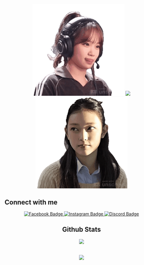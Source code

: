 ## 
<div id="header" align="center">
  <img src="https://github.com/sleeplessmiro/sleeplessmiro/blob/main/com-webp-to-gif-converter-unscreen%20(2).gif?raw=true"  width="300"/>
  <img src="https://github.com/sleeplessmiro/sleeplessmiro/blob/main/com-webp-to-gif-converter-unscreen.gif?raw=true"  width="300"/>
  <img src="https://github.com/sleeplessmiro/sleeplessmiro/blob/main/com-webp-to-gif-converter-unscreen%20(1).gif?raw=true" width="300"/>
  
</div>

## Connect with me  
<div id="badges" align="center">
  <a href="https://www.facebook.com/profile.php?id=100085535657818">
    <img src="https://img.shields.io/badge/Facebook-%231877F2.svg?logo=Facebook&logoColor=white" alt="Facebook Badge"/>
  </a>
  <a href="https://www.instagram.com/thivxvvi/">
    <img src="https://img.shields.io/badge/Instagram-%23E4405F.svg?logo=Instagram&logoColor=white" alt="Instagram Badge"/>
  </a>
  <a href="https://discord.com/users/1281271704148119665">
    <img src="https://img.shields.io/badge/Discord-%235865F2.svg?&logo=discord&logoColor=white" alt="Discord Badge"/>
  </a>

  <br/>  



## Github Stats  

<div align="center"><img src="https://github-readme-stats.vercel.app/api?username=sleeplessmiro&show_icons=true&count_private=true&hide_border=true" align="center" /></div>  

<br/>  

<br/>  

<div align="center">
<img src="https://komarev.com/ghpvc/?username=sleeplessmiro&&style=flat-square" align="center" />
</div>  
  

<br/>  

</div>
